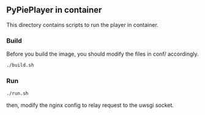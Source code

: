## PyPiePlayer in container
This directory contains scripts to run the player in container.

### Build
Before you build the image, you should modify the files in conf/ accordingly.
```sh
./build.sh
```

### Run
```sh
./run.sh
```
then, modify the nginx config to relay request to the uwsgi socket.
